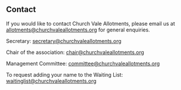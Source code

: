 ## Contact

If you would like to contact Church Vale Allotments, please email us at allotments@churchvaleallotments.org for general enquiries.

Secretary: <secretary@churchvaleallotments.org>

Chair of the association: <chair@churchvaleallotments.org>

Management Committee: <committee@churchvaleallotments.org>

To request adding your name to the Waiting List: <waitinglist@churchvaleallotments.org>
